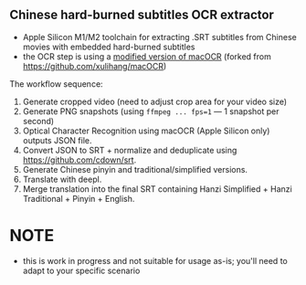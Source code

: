 ## Chinese hard-burned subtitles OCR extractor

- Apple Silicon M1/M2 toolchain for extracting .SRT subtitles from Chinese movies with embedded hard-burned subtitles
- the OCR step is using a [modified version of macOCR](https://github.com/glowinthedark/macOCR) (forked from https://github.com/xulihang/macOCR)

The workflow sequence:

1. Generate cropped video (need to adjust crop area for your video size)
2. Generate PNG snapshots (using `ffmpeg ... fps=1` — 1 snapshot per second)
3. Optical Character Recognition using macOCR (Apple Silicon only) outputs JSON file.
4. Convert JSON to SRT + normalize and deduplicate using https://github.com/cdown/srt.
5. Generate Chinese pinyin and traditional/simplified versions.
6. Translate with deepl.
7. Merge translation into the final SRT containing Hanzi Simplified + Hanzi Traditional + Pinyin + English.

# NOTE

- this is work in progress and not suitable for usage as-is; you'll need to adapt to your specific scenario
